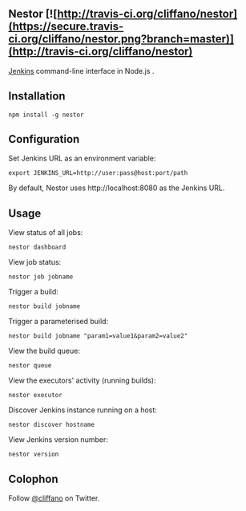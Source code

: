 Nestor [![http://travis-ci.org/cliffano/nestor](https://secure.travis-ci.org/cliffano/nestor.png?branch=master)](http://travis-ci.org/cliffano/nestor)
------

[Jenkins](http://jenkins-ci.org) command-line interface in Node.js .

Installation
------------

    npm install -g nestor

Configuration
-------------

Set Jenkins URL as an environment variable:

    export JENKINS_URL=http://user:pass@host:port/path

By default, Nestor uses http://localhost:8080 as the Jenkins URL.

Usage
-----

View status of all jobs:

    nestor dashboard

View job status:

    nestor job jobname

Trigger a build:

    nestor build jobname

Trigger a parameterised build:

    nestor build jobname "param1=value1&param2=value2"

View the build queue:

    nestor queue

View the executors' activity (running builds):

    nestor executor
    
Discover Jenkins instance running on a host:

    nestor discover hostname

View Jenkins version number:

    nestor version
    
Colophon
--------

Follow [@cliffano](http://twitter.com/cliffano) on Twitter. 
